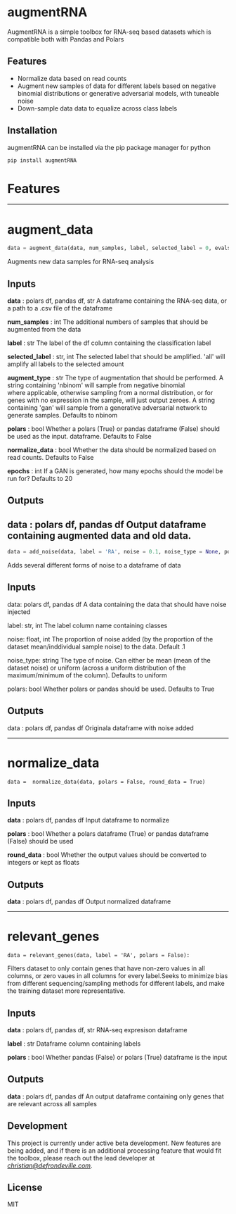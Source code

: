 # augmentRNA

AugmentRNA is a simple toolbox for RNA-seq based datasets which is compatible both with Pandas and Polars
## Features
- Normalize data based on read counts
- Augment new samples of data for different labels based on negative binomial distributions or generative adversarial models, with tuneable noise
- Down-sample data data to equalize across class labels

## Installation

augmentRNA can be installed via the pip package manager for python

```sh
pip install augmentRNA
```

# Features
----------
# augment_data
```python
data = augment_data(data, num_samples, label, selected_label = 0, evals = False, epochs = 20, augment_type = 'nbinom', polars = False, normalize = False)
```
Augments new data samples for RNA-seq analysis

## Inputs
**data** : polars df, pandas df, str
    A dataframe containing the RNA-seq data, or a path to a .csv file of the dataframe

**num_samples** : int
    The additional numbers of samples that should be augmented from the data

**label** : str
    The label of the df column containing the classification label

**selected_label** : str, int
    The selected label that should be amplified. 'all' will amplify all labels to the selected amount

**augment_type** : str
    The type of augmentation that should be performed. A string containing 'nbinom' will sample from negative binomial  
    where applicable, otherwise sampling from a normal distribution, or for genes with no expression in the sample, will just output zeroes. A string containing 'gan' will sample from a generative adversarial network to generate samples.
    Defaults to nbinom

**polars** : bool
    Whether a polars (True) or pandas dataframe (False) should be used as the input. dataframe. Defaults to False

**normalize_data** : bool
    Whether the data should be normalized based on read counts. Defaults to False

**epochs** : int
    If a GAN is generated, how many epochs should the model be run for? Defaults to 20

## Outputs
**data** : polars df, pandas df
    Output dataframe containing augmented data and old data.
----------
```python
data = add_noise(data, label = 'RA', noise = 0.1, noise_type = None, polars = True):
```
Adds several different forms of noise to a dataframe of data
    
## Inputs

data: polars df, pandas df
    A data containing the data that should have noise injected
        
label: str, int
    The label column name containing classes
        
noise: float, int
    The proportion of noise added (by the proportion of the dataset mean/inddividual sample noise) to the data. Default .1
        
noise_type: string
    The type of noise. Can either be mean (mean of the dataset noise) or uniform (across a uniform distribution of the maximum/minimum of the column). Defaults to uniform
        
polars: bool
    Whether polars or pandas should be used. Defaults to True

## Outputs
data : polars df, pandas df
    Originala dataframe with noise added

---------
# normalize_data
    data =  normalize_data(data, polars = False, round_data = True)
    
## Inputs

**data** : polars df, pandas df
    Input dataframe to normalize

**polars** : bool
    Whether a polars dataframe (True) or pandas dataframe (False) should be used

**round_data** : bool
    Whether the output values should be converted to integers or kept as floats

## Outputs

**data** : polars df, pandas df
    Output normalized dataframe
        
---------
# relevant_genes

    data = relevant_genes(data, label = 'RA', polars = False):
    
Filters dataset to only contain genes that have non-zero values in all columns, or zero vaues in all columns for every label.Seeks to minimize bias from different sequencing/sampling methods for different labels, and make the training dataset more representative.

## Inputs
**data** : polars df, pandas df, str
    RNA-seq expresison dataframe

**label** : str
    Dataframe column containing labels

**polars** : bool
    Whether pandas (False) or polars (True) dataframe is the input 

## Outputs
**data** : polars df, pandas df
    An output dataframe containing only genes that are relevant across all samples
    
## Development

This project is currently under active beta development. New features are being added, and if there is an additional processing feature that would fit the toolbox, please reach out the lead developer at *christian@defrondeville.com*.

## License

MIT
